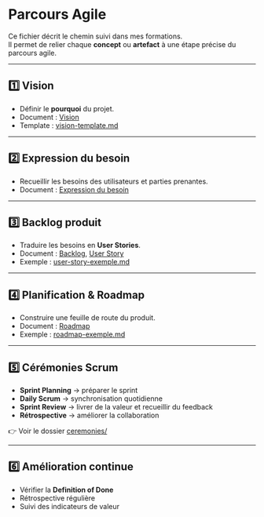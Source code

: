# Parcours Agile  

Ce fichier décrit le chemin suivi dans mes formations.  
Il permet de relier chaque **concept** ou **artefact** à une étape précise du parcours agile.  

---

## 1️⃣ Vision  

- Définir le **pourquoi** du projet.  
- Document : [Vision](artefacts/vision.md)  
- Template : [vision-template.md](outils/templates/vision-template.md)  

---

## 2️⃣ Expression du besoin  

- Recueillir les besoins des utilisateurs et parties prenantes.  
- Document : [Expression du besoin](artefacts/expression-du-besoin.md)  

---

## 3️⃣ Backlog produit  

- Traduire les besoins en **User Stories**.  
- Document : [Backlog](artefacts/backlog.md), [User Story](artefacts/user-story.md)  
- Exemple : [user-story-exemple.md](outils/exemples/user-story-exemple.md)  

---

## 4️⃣ Planification & Roadmap  

- Construire une feuille de route du produit.  
- Document : [Roadmap](artefacts/roadmap.md)  
- Exemple : [roadmap-exemple.md](outils/exemples/roadmap-exemple.md)  

---

## 5️⃣ Cérémonies Scrum  

- **Sprint Planning** → préparer le sprint  
- **Daily Scrum** → synchronisation quotidienne  
- **Sprint Review** → livrer de la valeur et recueillir du feedback  
- **Rétrospective** → améliorer la collaboration  

👉 Voir le dossier [ceremonies/](ceremonies)  

---

## 6️⃣ Amélioration continue  

- Vérifier la **Definition of Done**  
- Rétrospective régulière  
- Suivi des indicateurs de valeur  
